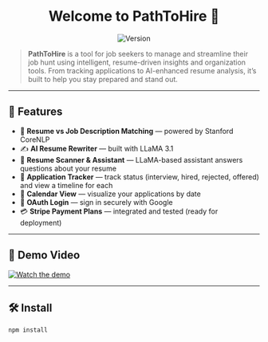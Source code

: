 <h1 align="center">Welcome to PathToHire 👋</h1>
<p align="center">
  <img alt="Version" src="https://img.shields.io/badge/version-0.0.1-blue.svg?cacheSeconds=2592000" />
</p>

> **PathToHire** is a tool for job seekers to manage and streamline their job hunt using intelligent, resume-driven insights and organization tools. From tracking applications to AI-enhanced resume analysis, it’s built to help you stay prepared and stand out.

---

## 🚀 Features

- 📄 **Resume vs Job Description Matching** — powered by Stanford CoreNLP
- ✍️ **AI Resume Rewriter** — built with LLaMA 3.1
- 🤖 **Resume Scanner & Assistant** — LLaMA-based assistant answers questions about your resume
- 📌 **Application Tracker** — track status (interview, hired, rejected, offered) and view a timeline for each
- 📅 **Calendar View** — visualize your applications by date
- 🔐 **OAuth Login** — sign in securely with Google
- 💳 **Stripe Payment Plans** — integrated and tested (ready for deployment)

---

## 🎥 Demo Video

[![Watch the demo](https://img.youtube.com/vi/juEtufvDWPc/0.jpg)](https://youtu.be/juEtufvDWPc)

---

## 🛠 Install

```bash
npm install
